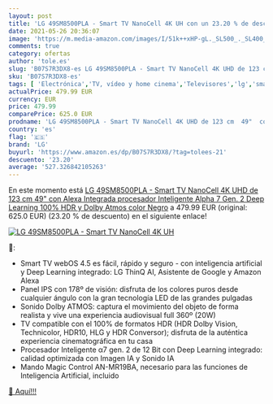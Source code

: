 ```yaml
---
layout: post
title: 'LG 49SM8500PLA - Smart TV NanoCell 4K UH con un 23.20 % de descuento'
date: 2021-05-26 20:36:07
image: 'https://m.media-amazon.com/images/I/51k++xHP-gL._SL500_._SL400_.jpg'
comments: true
category: ofertas
author: 'tole.es'
slug: 'B07S7R3DX8-es LG 49SM8500PLA - Smart TV NanoCell 4K UHD de 123 cm 49"...'
sku: 'B07S7R3DX8-es'
tags: [ 'Electrónica','TV, vídeo y home cinema','Televisores','lg','smart','tv', ]
actualPrice: 479.99 EUR
currency: EUR
price: 479.99
comparePrice: 625.0 EUR
prodname: 'LG 49SM8500PLA - Smart TV NanoCell 4K UHD de 123 cm  49"  con Alexa Integrada  procesador Inteligente Alpha 7 Gen. 2  Deep Learning  100% HDR y Dolby Atmos   color Negro'
country: 'es'
flag: '🇪🇸'
brand: 'LG'
buyurl: 'https://www.amazon.es/dp/B07S7R3DX8/?tag=tolees-21'
descuento: '23.20'
average: '527.326842105263'
---
```


En este momento está [LG 49SM8500PLA - Smart TV NanoCell 4K UHD de 123 cm  49"  con Alexa Integrada  procesador Inteligente Alpha 7 Gen. 2  Deep Learning  100% HDR y Dolby Atmos   color Negro](https://www.amazon.es/dp/B07S7R3DX8/?tag=tolees-21) a 479.99 EUR (original: 625.0 EUR) (23.20 %  de descuento) en el siguiente enlace!

[![LG 49SM8500PLA - Smart TV NanoCell 4K UH](https://m.media-amazon.com/images/I/51k++xHP-gL._SL500_._SL400_.jpg)](https://www.amazon.es/dp/B07S7R3DX8/?tag=tolees-21)

🔎:

- Smart TV webOS 4.5 es fácil, rápido y seguro - con inteligencia artificial y Deep Learning integrado: LG ThinQ AI, Asistente de Google y Amazon Alexa
- Panel IPS con 178º de visión: disfruta de los colores puros desde cualquier ángulo con la gran tecnología LED de las grandes pulgadas
- Sonido Dolby ATMOS: captura el movimiento del objeto de forma realista y vive una experiencia audiovisual full 360º (20W)
- TV compatible con el 100% de formatos HDR (HDR Dolby Vision, Technicolor, HDR10, HLG y HDR Conversor); disfruta de la auténtica experiencia cinematográfica en tu casa
- Procesador Inteligente α7 gen. 2 de 12 Bit con Deep Learning integrado: calidad optimizada con Imagen IA y Sonido IA
- Mando Magic Control AN-MR19BA, necesario para las funciones de Inteligencia Artificial, incluido

[🛒 Aquí!!!](https://www.amazon.es/dp/B07S7R3DX8/?tag=tolees-21)
